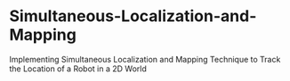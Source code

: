 # Simultaneous-Localization-and-Mapping
Implementing Simultaneous Localization and Mapping Technique to Track the Location of a Robot in a 2D World
